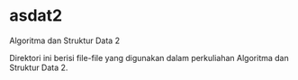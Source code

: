 # asdat2
Algoritma dan Struktur Data 2

Direktori ini berisi file-file yang digunakan dalam perkuliahan Algoritma dan Struktur Data 2.
